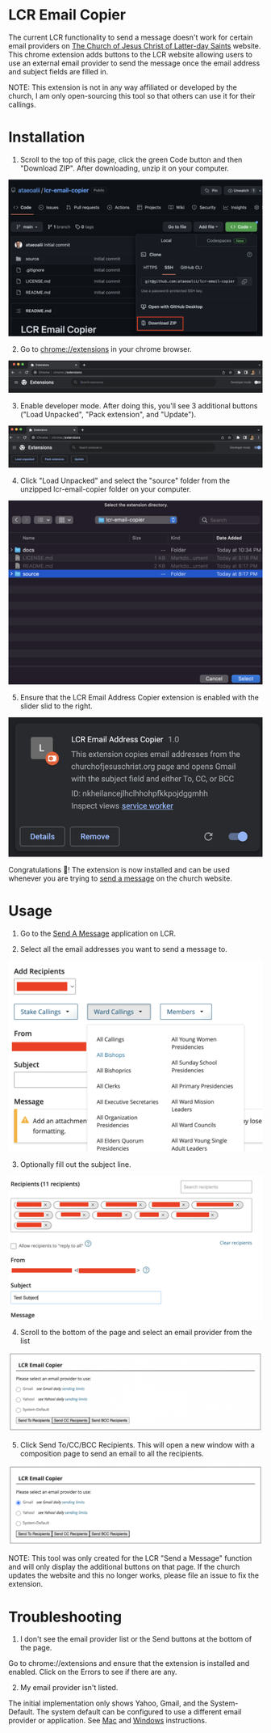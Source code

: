 # LCR Email Copier

The current LCR functionality to send a message doesn't work for certain email providers
on [The Church of Jesus Christ of Latter-day Saints](https://lcr.churchofjesuschrist.org/messaging)
website. This chrome extension adds buttons to the LCR website allowing users to use an external
email provider to send the message once the email address and subject fields are filled in.

NOTE: This extension is not in any way affiliated or developed by the church, I am only open-sourcing
this tool so that others can use it for their callings.

# Installation

1. Scroll to the top of this page, click the green Code button and then "Download ZIP". After downloading, unzip it on your computer.

![Download ZIP](docs/1-download.png)

2. Go to [chrome://extensions](chrome://extensions) in your chrome browser.

![Chrome Extensions](docs/2-chrome-extension.png)

3. Enable developer mode. After doing this, you'll see 3 additional buttons ("Load Unpacked", "Pack extension", and "Update").

![Developer Mode](docs/3-developer-mode.png)

4. Click "Load Unpacked" and select the "source" folder from the unzipped lcr-email-copier folder on your computer.

![Select Source](docs/4-select-source.png)

5. Ensure that the LCR Email Address Copier extension is enabled with the slider slid to the right.

![Enable Extension](docs/5-enable-extension.png)

Congratulations 🎉! The extension is now installed and can be used whenever you are trying to
[send a message](https://lcr.churchofjesuschrist.org/messaging) on the church website.

# Usage

1. Go to the [Send A Message](https://lcr.churchofjesuschrist.org/messaging) application on LCR.

2. Select all the email addresses you want to send a message to.

![Add Recipients](docs/6-add-recipients-red.png)

3. Optionally fill out the subject line.

![Add Subject](docs/7-add-subject-red.png)

4. Scroll to the bottom of the page and select an email provider from the list

![Add Subject](docs/8-select-provider.png)

5. Click Send To/CC/BCC Recipients. This will open a new window with a composition page to send
an email to all the recipients.

![Send Email](docs/9-send-email.png)

NOTE: This tool was only created for the LCR "Send a Message" function and will only display the
additional buttons on that page. If the church updates the website and this no longer works, please
file an issue to fix the extension.

# Troubleshooting

1. I don't see the email provider list or the Send buttons at the bottom of the page.

Go to chrome://extensions and ensure that the extension is installed and enabled. Click on the
Errors to see if there are any.

2. My email provider isn't listed.

The initial implementation only shows Yahoo, Gmail, and the System-Default. The system default can
be configured to use a different email provider or application. See [Mac](https://support.apple.com/en-us/HT201607#:~:text=Change%20the%20default%20email%20app&text=From%20the%20menu%20bar%2C%20choose,the%20file%20dialog%20that%20opens.) and [Windows](https://support.microsoft.com/en-us/topic/how-to-change-default-email-client-145420b1-8a02-7fbc-3d8d-176c7d248b9e) instructions.
